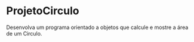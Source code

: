 # ProjetoCirculo

Desenvolva um programa orientado a objetos que calcule e mostre a área de um Circulo.
